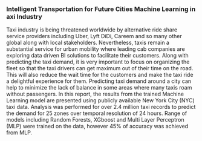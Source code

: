 ### Intelligent Transportation for Future Cities Machine Learning in axi Industry

Taxi industry is being threatened worldwide by alternative ride share service providers including Uber, Lyft DiDi, Careem and so many other global along with local stakeholders. Nevertheless, taxis remain a substantial service for urban mobility where leading cab companies are exploring data driven BI solutions to facilitate their customers. Along with predicting the taxi demand, it is very important to focus on organizing the fleet so that the taxi drivers can get maximum out of their time on the road. This will also reduce the wait time for the customers and make the taxi ride a delightful experience for them. Predicting taxi demand around a city can help to minimize the lack of balance in some areas where many taxis roam without passengers. In this report, the results from the trained Machine Learning model are presented using publicly available New York City (NYC) taxi data. Analysis was performed for over 2.4 million taxi records to predict the demand for 25 zones over temporal resolution of 24 hours. Range of models including Random Forests, XGboost and Multi Layer Perceptron (MLP) were trained on the data, however 45% of accuracy was achieved from MLP.

